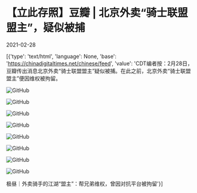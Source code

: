# 【立此存照】豆瓣 | 北京外卖“骑士联盟盟主”，疑似被捕

2021-02-28

[{'type': 'text/html', 'language': None, 'base': 'https://chinadigitaltimes.net/chinese/feed', 'value': 'CDT编者按：2月28日，豆瓣传出消息北京外卖“骑士联盟盟主”疑似被捕。在此之前，北京外卖“骑士联盟盟主”便因维权被拘留。

![GitHub](https://chinadigitaltimes.net/chinese/files/2021/02/截屏2021-02-28-上午9.28.54.png)

![GitHub](https://chinadigitaltimes.net/chinese/files/2021/02/1-1.jpg)

![GitHub](https://chinadigitaltimes.net/chinese/files/2021/02/2.jpg)

![GitHub](https://chinadigitaltimes.net/chinese/files/2021/02/3.jpg)

![GitHub](https://chinadigitaltimes.net/chinese/files/2021/02/4.jpg)

![GitHub](https://chinadigitaltimes.net/chinese/files/2021/02/5.jpg)

![GitHub](https://chinadigitaltimes.net/chinese/files/2021/02/6.jpg)

![GitHub](https://chinadigitaltimes.net/chinese/files/2021/02/7.jpg)

极昼｜外卖骑手的江湖“盟主”：帮兄弟维权，曾因对抗平台被拘留'}]